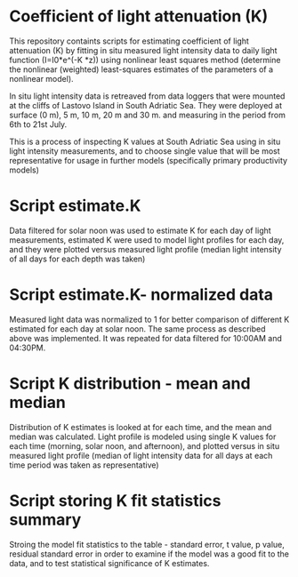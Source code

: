 # Coefficient of light attenuation (K)
This repository containts scripts for estimating coefficient of light attenuation (K) by fitting in situ measured light intensity data to daily light function (I=I0*e^(-K *z)) using nonlinear least squares method (determine the nonlinear (weighted) least-squares estimates of the parameters of a nonlinear model).

In situ light intensity data is retreaved from data loggers that were mounted at the cliffs of Lastovo Island in South Adriatic Sea. They were deployed at surface (0 m), 5 m, 10 m, 20 m and 30 m. and measuring in the period from 6th to 21st July. 

This is a process of inspecting K values at South Adriatic Sea using in situ light intensity measurements, and to choose single value that will be most representative for usage in further models (specifically primary productivity models)

# Script estimate.K
Data filtered for solar noon was used to estimate K for each day of light measurements, estimated K were used to model light profiles for each day,
and they were plotted versus measured light profile (median light intensity of all days for each depth was taken) 

# Script estimate.K- normalized data
Measured light data was normalized to 1 for better comparison of different K estimated for each day at solar noon.
The same process as described above was implemented. It was repeated for data filtered for 10:00AM and 04:30PM.

# Script K distribution - mean and median
Distribution of K estimates is looked at for each time, and the mean and median was calculated. 
Light profile is modeled using single K values for each time (morning, solar noon, and afternoon), and plotted versus in situ measured light profile (median of light intensity data for all days at each time period was taken as representative)

# Script storing K fit statistics summary
Stroing the model fit statistics to the table - standard error, t value, p value, residual standard error in order to examine if the model was a good fit to the data, and to test statistical significance of K estimates. 
